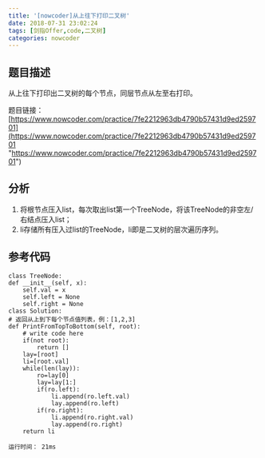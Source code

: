 ```yaml
---
title: '[nowcoder]从上往下打印二叉树'
date: 2018-07-31 23:02:24
tags: [剑指Offer,code,二叉树]
categories: nowcoder
---
```


## 题目描述

从上往下打印出二叉树的每个节点，同层节点从左至右打印。

题目链接： [https://www.nowcoder.com/practice/7fe2212963db4790b57431d9ed259701](https://www.nowcoder.com/practice/7fe2212963db4790b57431d9ed259701 "https://www.nowcoder.com/practice/7fe2212963db4790b57431d9ed259701")

<!-- more -->

## 分析

1. 将根节点压入list，每次取出list第一个TreeNode，将该TreeNode的非空左/右结点压入list；
2. li存储所有压入过list的TreeNode，li即是二叉树的层次遍历序列。

## 参考代码

	class TreeNode:
    def __init__(self, x):
        self.val = x
        self.left = None
        self.right = None
	class Solution:
    # 返回从上到下每个节点值列表，例：[1,2,3]
    def PrintFromTopToBottom(self, root):
        # write code here
        if(not root):
            return []
        lay=[root]
        li=[root.val]
        while(len(lay)):
            ro=lay[0]
            lay=lay[1:]
            if(ro.left):
                li.append(ro.left.val)
                lay.append(ro.left)
            if(ro.right):
                li.append(ro.right.val)
                lay.append(ro.right)
        return li

	运行时间： 21ms